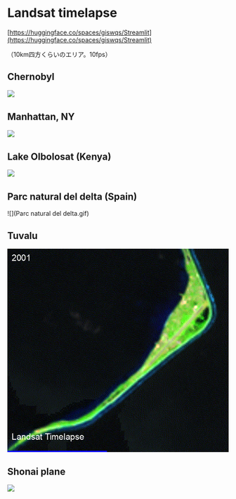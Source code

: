 # Landsat timelapse
[https://huggingface.co/spaces/giswqs/Streamlit](https://huggingface.co/spaces/giswqs/Streamlit)

（10km四方くらいのエリア。10fps）

## Chernobyl
![](Chernobyl.gif)
## Manhattan, NY
![](manhattan.gif)
## Lake Olbolosat (Kenya)
![](olbolosat.gif)
## Parc natural del delta (Spain)
![](Parc natural del delta.gif)
## Tuvalu
![](Tuvalu.gif)
## Shonai plane
![](庄内平野.gif)
